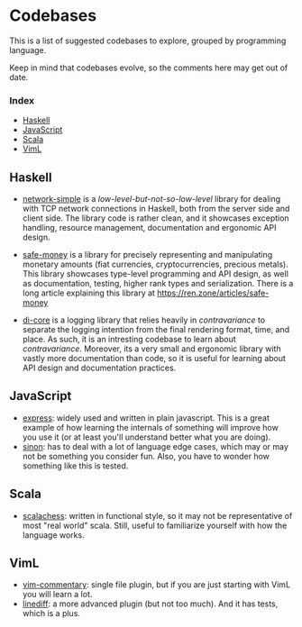 # Codebases

This is a list of suggested codebases to explore, grouped by programming
language.

Keep in mind that codebases evolve, so the comments here may get out of
date.

### Index

- [Haskell](#haskell)
- [JavaScript](#javascript)
- [Scala](#scala)
- [VimL](#viml)

## Haskell

- [network-simple](https://hackage.haskell.org/package/network-simple) 
  is a _low-level-but-not-so-low-level_ library for dealing 
  with TCP network connections in Haskell, both from the server side and client
  side. The library code is rather clean, and it showcases exception handling, 
  resource management, documentation and ergonomic API design.

- [safe-money](https://hackage.haskell.org/package/safe-money) 
  is a library for precisely representing and manipulating 
  monetary amounts (fiat currencies, cryptocurrencies, precious metals). This 
  library showcases type-level programming and API design, as well as
  documentation, testing, higher rank types and serialization. There is a long 
  article explaining this library at https://ren.zone/articles/safe-money
  
- [di-core](https://hackage.haskell.org/package/di-core)
  is a logging library that relies heavily in _contravariance_ to separate 
  the logging intention from the final rendering format, time, and place. As 
  such, it is an intresting codebase to learn about _contravariance_. Moreover,
  its a very small and ergonomic library with vastly more documentation than 
  code, so it is useful for learning about API design and documentation 
  practices. 

## JavaScript

- [express](https://github.com/expressjs/express): widely used and written in
  plain javascript. This is a great example of how learning the internals of
  something will improve how you use it (or at least you'll understand
  better what you are doing).
- [sinon](https://github.com/sinonjs/sinon): has to deal with a lot of language
  edge cases, which may or may not be something you consider fun. Also, you have
  to wonder how something like this is tested.

## Scala

- [scalachess](https://github.com/ornicar/scalachess): written in functional
  style, so it may not be representative of most "real world" scala. Still,
  useful to familiarize yourself with how the language works.

## VimL

- [vim-commentary](https://github.com/tpope/vim-commentary): single file plugin,
  but if you are just starting with VimL you will learn a lot.
- [linediff](https://github.com/AndrewRadev/linediff.vim): a more advanced
  plugin (but not too much). And it has tests, which is a plus.
